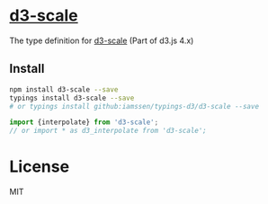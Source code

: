 [d3-scale]
================================================
The type definition for [d3-scale] (Part of d3.js 4.x)

Install
------------------------------------------------
```bash
npm install d3-scale --save
typings install d3-scale --save
# or typings install github:iamssen/typings-d3/d3-scale --save
```

```typescript
import {interpolate} from 'd3-scale';
// or import * as d3_interpolate from 'd3-scale';
```

License
================================================
MIT


[d3-scale]: https://github.com/d3/d3-scale